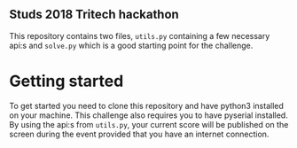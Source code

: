 ## Studs 2018 Tritech hackathon
This repository contains two files, `utils.py` containing a few necessary api:s and `solve.py` which is a good starting point for the challenge.

# Getting started
To get started you need to clone this repository and have python3 installed on your machine. This challenge also requires you to have pyserial installed. By using the api:s from `utils.py`, your current score will be published on the screen during the event provided that you have an internet connection.